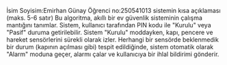 İsim Soyisim:Emirhan Günay
Öğrenci no:250541013
sistemin kısa açıklaması (maks. 5-6 satır)
Bu algoritma, akıllı bir ev güvenlik sisteminin çalışma mantığını tanımlar. Sistem, kullanıcı tarafından PIN kodu ile "Kurulu" veya "Pasif" duruma getirilebilir. Sistem "Kurulu" moddayken, kapı, pencere ve hareket sensörlerini sürekli olarak izler. Herhangi bir sensörde beklenmedik bir durum (kapının açılması gibi) tespit edildiğinde, sistem otomatik olarak "Alarm" moduna geçer, alarmı çalar ve kullanıcıya bir ihlal bildirimi gönderir.
